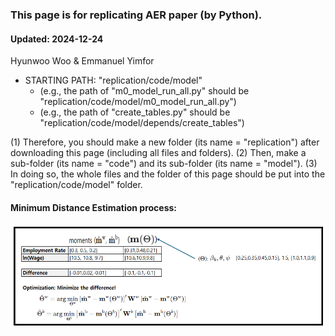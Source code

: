 ### This page is for replicating AER paper (by Python).
#### Updated: 2024-12-24
Hyunwoo Woo & Emmanuel Yimfor

- STARTING PATH: "replication/code/model"
  - (e.g., the path of "m0_model_run_all.py" should be "replication/code/model/m0_model_run_all.py")
  - (e.g., the path of "create_tables.py" should be "replication/code/model/depends/create_tables")

(1) Therefore, you should make a new folder (its name = "replication") after downloading this page (including all files and folders).
(2) Then, make a sub-folder (its name = "code") and its sub-folder (its name = "model").
(3) In doing so, the whole files and the folder of this page should be put into the "replication/code/model" folder.

#### Minimum Distance Estimation process:
![Example Image](mde_img.png)
